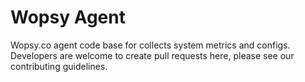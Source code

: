 # Wopsy Agent
Wopsy.co agent code base for collects system metrics and configs. Developers are welcome to create pull requests here, please see our contributing guidelines.
